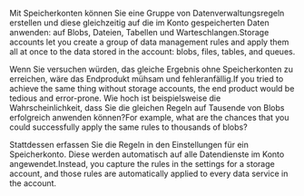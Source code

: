 <span data-ttu-id="72d59-101">Mit Speicherkonten können Sie eine Gruppe von Datenverwaltungsregeln erstellen und diese gleichzeitig auf die im Konto gespeicherten Daten anwenden: auf Blobs, Dateien, Tabellen und Warteschlangen.</span><span class="sxs-lookup"><span data-stu-id="72d59-101">Storage accounts let you create a group of data management rules and apply them all at once to the data stored in the account: blobs, files, tables, and queues.</span></span> 

<span data-ttu-id="72d59-102">Wenn Sie versuchen würden, das gleiche Ergebnis ohne Speicherkonten zu erreichen, wäre das Endprodukt mühsam und fehleranfällig.</span><span class="sxs-lookup"><span data-stu-id="72d59-102">If you tried to achieve the same thing without storage accounts, the end product would be tedious and error-prone.</span></span> <span data-ttu-id="72d59-103">Wie hoch ist beispielsweise die Wahrscheinlichkeit, dass Sie die gleichen Regeln auf Tausende von Blobs erfolgreich anwenden können?</span><span class="sxs-lookup"><span data-stu-id="72d59-103">For example, what are the chances that you could successfully apply the same rules to thousands of blobs?</span></span>

<span data-ttu-id="72d59-104">Stattdessen erfassen Sie die Regeln in den Einstellungen für ein Speicherkonto. Diese werden automatisch auf alle Datendienste im Konto angewendet.</span><span class="sxs-lookup"><span data-stu-id="72d59-104">Instead, you capture the rules in the settings for a storage account, and those rules are automatically applied to every data service in the account.</span></span>